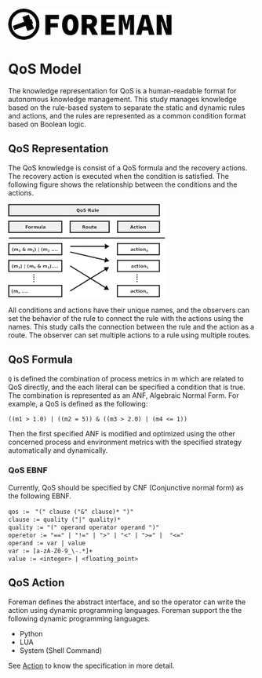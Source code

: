 ![logo](./img/icon.png)

# QoS Model

The knowledge representation for QoS is a human-readable format for autonomous knowledge management. This study manages knowledge based on the rule-based system to separate the static and dynamic rules and actions, and the rules are represented as a common condition format based on Boolean logic. 

## QoS Representation

The QoS knowledge is consist of a QoS formula and the recovery actions. The recovery action is executed when the condition is satisfied. 
The following figure shows the relationship between the conditions and the actions.

![rule](./img/qos_rule.png)

All conditions and actions have their unique names, and the observers can set the behavior of the rule to connect the rule with the actions using the names. This study calls the connection between the rule and the action as a route. The observer can set multiple actions to a rule using multiple routes. 

## QoS Formula

`Q` is defined the combination of process metrics in m which are related to QoS directly, and the each literal can be specified a condition that is true. The combination is represented as an ANF, Algebraic Normal Form.
For example, a QoS is defined as the following:

```
((m1 > 1.0) | ((m2 = 5)) & ((m3 > 2.0) | (m4 <= 1))
```

Then the first specified ANF is modified and optimized using the other concerned process and environment metrics with the specified strategy automatically and dynamically.

### QoS EBNF

Currently, QoS should be specified by CNF (Conjunctive normal form) as the following EBNF.

```
qos :=　"(" clause ("&" clause)* ")"
clause := quality ("|" quality)*
quality := "(" operand operator operand ")"
operetor := "==" | "!=" | ">" | "<" | ">=" |  "<="
operand := var | value
var := [a-zA-Z0-9_\-.*]+
value := <integer> | <floating_point>
```

## QoS Action 

Foreman defines the abstract interface, and so the operator can write the action using dynamic programming languages. Foreman support the the following dynamic programming languages.

- Python
- LUA
- System (Shell Command)

See [Action](action.md) to know the specification in more detail.
